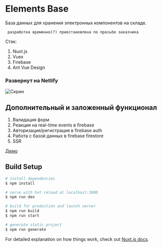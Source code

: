 # Elements Base

База данных для хранения электронных компонентов на складе. 

``` разработка временно(?) приостановлена по просьбе заказчика```

Стэк:
1. Nuxt.js
1. Vuex
1. Firebase
1. Ant Vue Design

### Развернут на Netlify
![Скрин](https://sun9-68.userapi.com/impf/0gFw5L5HTBRnb4zPDj5BAxN6DurovbRY9qFwpA/KrbQYfpEk8Y.jpg?size=1912x963&quality=96&proxy=1&sign=2baa4d8108c1241618a3dd9dd6fff111&type=album)

## Дополнительный и заложенный функционал
1. Валидация форм
1. Реакция на real-time events в firebase
1. Авторизация/регистрация в firebase auth
1. Работа с базой данных в firebase firestore
1. SSR





[Демо](https://festive-leakey-7225ea.netlify.app/)

## Build Setup

```bash
# install dependencies
$ npm install

# serve with hot reload at localhost:3000
$ npm run dev

# build for production and launch server
$ npm run build
$ npm run start

# generate static project
$ npm run generate
```

For detailed explanation on how things work, check out [Nuxt.js docs](https://nuxtjs.org).

